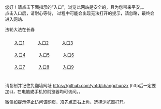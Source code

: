 您好！请点击下面指示的“入口”，浏览此网站是安全的，且为您带来平安。。 <br/>
点击入口后，请耐心等待， 过程中可能会出现无法打开的提示，请忽略，最终会进入网站. </br>

法轮大法在长春<br/>
<div style="padding:10px"><a style="margin:20px" target="_blank" href="https://d2zix2yb3i8vtj.cloudfront.net/2Qpsp?kwuushlg" id="ccLink1" rel="nofollow">入口1</a> <a target="_blank" style="margin:20px" href="https://d1cc06z2wt83mq.cloudfront.net/2Qpsp?llxygq" id="ccLink2" rel="nofollow">入口2</a> <a style="margin:20px" target="_blank" href="https://d2hvytadcat9f0.cloudfront.net/2Qpsp?spjmoqp" id="ccLink3" rel="nofollow">入口3</a></div>

<div style="padding:10px" ><a style="margin:20px" target="_blank" href="https://d2zix2yb3i8vtj.cloudfront.net/2Qpsp?kwuushlg" id="ccLink4" rel="nofollow">入口4</a> <a style="margin:20px" href="https://d1cc06z2wt83mq.cloudfront.net/2Qpsp?llxygq" target="_blank" id="ccLink5" rel="nofollow">入口5</a> <a style="margin:20px" href="https://d2hvytadcat9f0.cloudfront.net/2Qpsp?spjmoqp" target="_blank" id="ccLink6" rel="nofollow">入口6</a></div>

<div style="padding:10px"><a style="margin:20px" target="_blank" href="https://d2zix2yb3i8vtj.cloudfront.net/2Qpsp?kwuushlg" id="ccLink7" rel="nofollow">入口7</a> <a style="margin:20px" href="https://d1cc06z2wt83mq.cloudfront.net/2Qpsp?llxygq" target="_blank" id="ccLink8" rel="nofollow">入口8</a> <a style="margin:20px" target="_blank" href="https://d2hvytadcat9f0.cloudfront.net/2Qpsp?spjmoqp" id="ccLink9" rel="nofollow">入口9</a></div>

<br/>



请复制并记住免翻墙网址 https://github.com/yntd/changchunzx (http后一定要加s)，在电脑或手机的浏览器均可访问。。<br/>

微信如提示停止访问该网页，须先点击右上角，选择浏览器打开。

